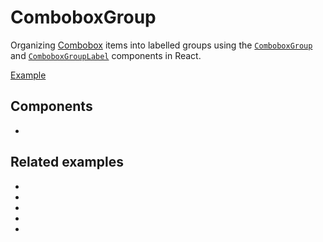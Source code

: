 # ComboboxGroup

<div data-description>

Organizing [Combobox](/components/combobox) items into labelled groups using the [`ComboboxGroup`](/reference/combobox-group) and [`ComboboxGroupLabel`](/reference/combobox-group-label) components in React.

</div>

<a href="./index.tsx" data-playground>Example</a>

## Components

<div data-cards="components">

- [](/components/combobox)

</div>

## Related examples

<div data-cards="examples">

- [](/examples/combobox-filtering)
- [](/examples/combobox-animated)
- [](/examples/combobox-cancel)
- [](/examples/combobox-disclosure)
- [](/examples/combobox-links)

</div>
